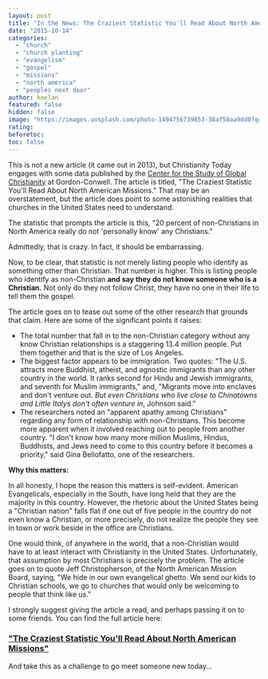 ```yaml
---
layout: post
title: "In the News: The Craziest Statistic You'll Read About North American Missions"
date: "2015-10-14"
categories: 
  - "church"
  - "church planting"
  - "evangelism"
  - "gospel"
  - "missions"
  - "north america"
  - "peoples next door"
author: keelan
featured: false
hidden: false
image: "https://images.unsplash.com/photo-1494756739853-38af58aa9dd0?q=80&w=2071&auto=format&fit=crop&ixlib=rb-4.1.0&ixid=M3wxMjA3fDB8MHxwaG90by1wYWdlfHx8fGVufDB8fHx8fA%3D%3D"
rating:
beforetoc:
toc: false
---
```


This is not a new article (it came out in 2013), but Christianity Today engages with some data published by the [Center for the Study of Global Christianity](http://www.gordonconwell.edu/ockenga/research/index.cfm) at Gordon-Conwell. The article is titled, "The Craziest Statistic You'll Read About North American Missions." That may be an overstatement, but the article does point to some astonishing realities that churches in the United States need to understand.

The statistic that prompts the article is this, "20 percent of non-Christians in North America really do not 'personally know' any Christians."

Admittedly, that is crazy. In fact, it should be embarrassing.

Now, to be clear, that statistic is not merely listing people who identify as something other than Christian. That number is higher. This is listing people who identify as non-Christian **and say they do not know someone who is a Christian.** Not only do they not follow Christ, they have no one in their life to tell them the gospel.

The article goes on to tease out some of the other research that grounds that claim. Here are some of the significant points it raises:

- The total number that fall in to the non-Christian category without any know Christian relationships is a staggering 13.4 million people. Put them together and that is the size of Los Angeles.
- The biggest factor appears to be immigration. Two quotes: "The U.S. attracts more Buddhist, atheist, and agnostic immigrants than any other country in the world. It ranks second for Hindu and Jewish immigrants, and seventh for Muslim immigrants," and, "Migrants move into enclaves and don't venture out. _But even Christians who live close to Chinatowns and Little Italys don't often venture in_, Johnson said."
- The researchers noted an "apparent apathy among Christians" regarding any form of relationship with non-Christians. This become more apparent when it involved reaching out to people from another country. "I don't know how many more million Muslims, Hindus, Buddhists, and Jews need to come to this country before it becomes a priority," said Gina Bellofatto, one of the researchers.

**Why this matters:**

In all honesty, I hope the reason this matters is self-evident. American Evangelicals, especially in the South, have long held that they are the majority in this country. However, the rhetoric about the United States being a "Christian nation" falls flat if one out of five people in the country do not even know a Christian, or more precisely, do not realize the people they see in town or work beside in the office are Christians.

One would think, of anywhere in the world, that a non-Christian would have to at least interact with Christianity in the United States. Unfortunately, that assumption by most Christians is precisely the problem. The article goes on to quote Jeff Christopherson, of the North American Mission Board, saying, "We hide in our own evangelical ghetto. We send our kids to Christian schools, we go to churches that would only be welcoming to people that think like us."

I strongly suggest giving the article a read, and perhaps passing it on to some friends. You can find the full article here:

### **["The Craziest Statistic You'll Read About North American Missions"](http://www.christianitytoday.com/ct/2013/august-web-only/non-christians-who-dont-know-christians.html)**

And take this as a challenge to go meet someone new today...
